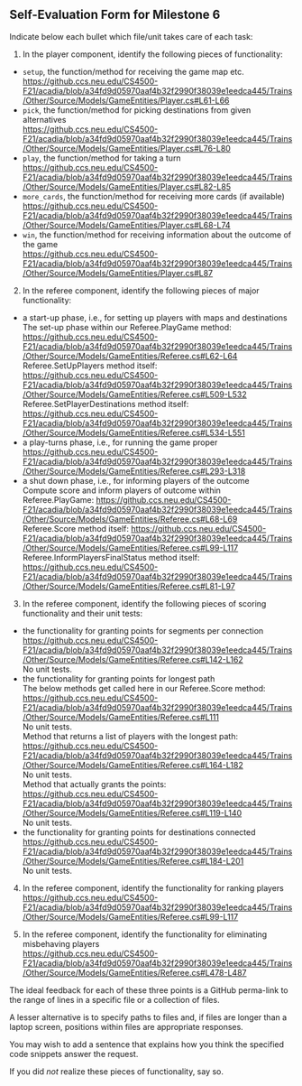 ## Self-Evaluation Form for Milestone 6

Indicate below each bullet which file/unit takes care of each task:

1. In the player component, identify the following pieces of functionality:

  - `setup`, the function/method for receiving the game map etc.     
https://github.ccs.neu.edu/CS4500-F21/acadia/blob/a34fd9d05970aaf4b32f2990f38039e1eedca445/Trains/Other/Source/Models/GameEntities/Player.cs#L61-L66
  - `pick`, the function/method for picking destinations from given alternatives     
https://github.ccs.neu.edu/CS4500-F21/acadia/blob/a34fd9d05970aaf4b32f2990f38039e1eedca445/Trains/Other/Source/Models/GameEntities/Player.cs#L76-L80
  - `play`, the function/method for taking a turn    
https://github.ccs.neu.edu/CS4500-F21/acadia/blob/a34fd9d05970aaf4b32f2990f38039e1eedca445/Trains/Other/Source/Models/GameEntities/Player.cs#L82-L85
  - `more_cards`, the function/method for receiving more cards (if available)    
https://github.ccs.neu.edu/CS4500-F21/acadia/blob/a34fd9d05970aaf4b32f2990f38039e1eedca445/Trains/Other/Source/Models/GameEntities/Player.cs#L68-L74
  - `win`, the function/method for receiving information about the outcome of the game    
https://github.ccs.neu.edu/CS4500-F21/acadia/blob/a34fd9d05970aaf4b32f2990f38039e1eedca445/Trains/Other/Source/Models/GameEntities/Player.cs#L87


2. In the referee component, identify the following pieces of major functionality:

  - a start-up phase, i.e., for setting up players with maps and destinations     
The set-up phase within our Referee.PlayGame method: https://github.ccs.neu.edu/CS4500-F21/acadia/blob/a34fd9d05970aaf4b32f2990f38039e1eedca445/Trains/Other/Source/Models/GameEntities/Referee.cs#L62-L64     
Referee.SetUpPlayers method itself: https://github.ccs.neu.edu/CS4500-F21/acadia/blob/a34fd9d05970aaf4b32f2990f38039e1eedca445/Trains/Other/Source/Models/GameEntities/Referee.cs#L509-L532      
Referee.SetPlayerDestinations method itself: https://github.ccs.neu.edu/CS4500-F21/acadia/blob/a34fd9d05970aaf4b32f2990f38039e1eedca445/Trains/Other/Source/Models/GameEntities/Referee.cs#L534-L551      
  - a play-turns phase, i.e., for running the game proper      
https://github.ccs.neu.edu/CS4500-F21/acadia/blob/a34fd9d05970aaf4b32f2990f38039e1eedca445/Trains/Other/Source/Models/GameEntities/Referee.cs#L293-L318
  - a shut down phase, i.e., for informing players of the outcome      
Compute score and inform players of outcome within Referee.PlayGame: https://github.ccs.neu.edu/CS4500-F21/acadia/blob/a34fd9d05970aaf4b32f2990f38039e1eedca445/Trains/Other/Source/Models/GameEntities/Referee.cs#L68-L69     
Referee.Score method itself: https://github.ccs.neu.edu/CS4500-F21/acadia/blob/a34fd9d05970aaf4b32f2990f38039e1eedca445/Trains/Other/Source/Models/GameEntities/Referee.cs#L99-L117     
Referee.InformPlayersFinalStatus method itself: https://github.ccs.neu.edu/CS4500-F21/acadia/blob/a34fd9d05970aaf4b32f2990f38039e1eedca445/Trains/Other/Source/Models/GameEntities/Referee.cs#L81-L97

3. In the referee component, identify the following pieces of scoring functionality and their unit tests: 

  - the functionality for granting points for segments per connection      
https://github.ccs.neu.edu/CS4500-F21/acadia/blob/a34fd9d05970aaf4b32f2990f38039e1eedca445/Trains/Other/Source/Models/GameEntities/Referee.cs#L142-L162     
No unit tests.
  - the functionality for granting points for longest path     
The below methods get called here in our Referee.Score method: https://github.ccs.neu.edu/CS4500-F21/acadia/blob/a34fd9d05970aaf4b32f2990f38039e1eedca445/Trains/Other/Source/Models/GameEntities/Referee.cs#L111      
No unit tests.      
Method that returns a list of players with the longest path: https://github.ccs.neu.edu/CS4500-F21/acadia/blob/a34fd9d05970aaf4b32f2990f38039e1eedca445/Trains/Other/Source/Models/GameEntities/Referee.cs#L164-L182      
No unit tests.     
Method that actually grants the points: https://github.ccs.neu.edu/CS4500-F21/acadia/blob/a34fd9d05970aaf4b32f2990f38039e1eedca445/Trains/Other/Source/Models/GameEntities/Referee.cs#L119-L140     
No unit tests.     
  - the functionality for granting points for destinations connected      
https://github.ccs.neu.edu/CS4500-F21/acadia/blob/a34fd9d05970aaf4b32f2990f38039e1eedca445/Trains/Other/Source/Models/GameEntities/Referee.cs#L184-L201     
No unit tests.

4. In the referee component, identify the functionality for ranking players     
https://github.ccs.neu.edu/CS4500-F21/acadia/blob/a34fd9d05970aaf4b32f2990f38039e1eedca445/Trains/Other/Source/Models/GameEntities/Referee.cs#L99-L117

5. In the referee component, identify the functionality for eliminating misbehaving players      
https://github.ccs.neu.edu/CS4500-F21/acadia/blob/a34fd9d05970aaf4b32f2990f38039e1eedca445/Trains/Other/Source/Models/GameEntities/Referee.cs#L478-L487

The ideal feedback for each of these three points is a GitHub
perma-link to the range of lines in a specific file or a collection of
files.

A lesser alternative is to specify paths to files and, if files are
longer than a laptop screen, positions within files are appropriate
responses.

You may wish to add a sentence that explains how you think the
specified code snippets answer the request.

If you did *not* realize these pieces of functionality, say so.
